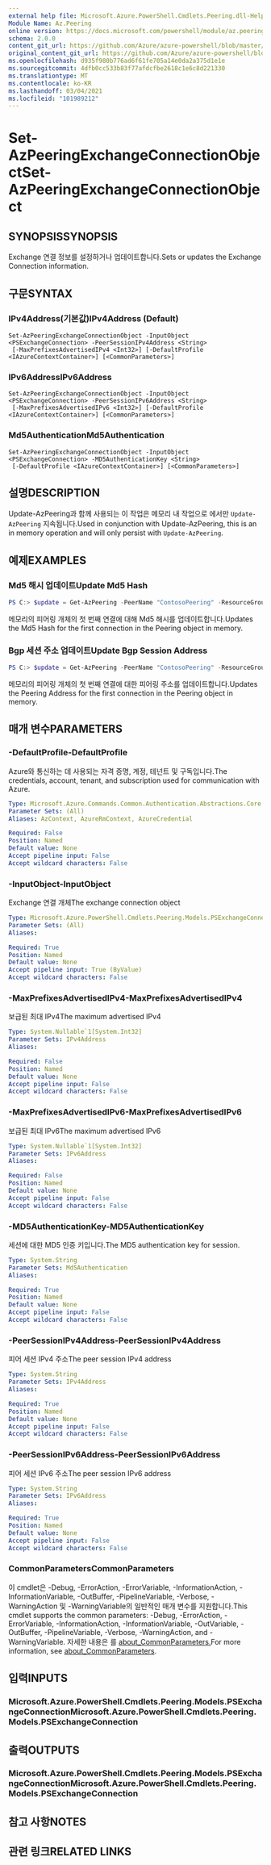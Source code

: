 ```yaml
---
external help file: Microsoft.Azure.PowerShell.Cmdlets.Peering.dll-Help.xml
Module Name: Az.Peering
online version: https://docs.microsoft.com/powershell/module/az.peering/set-azpeeringexchangeconnectionobject
schema: 2.0.0
content_git_url: https://github.com/Azure/azure-powershell/blob/master/src/Peering/Peering/help/Set-AzPeeringExchangeConnectionObject.md
original_content_git_url: https://github.com/Azure/azure-powershell/blob/master/src/Peering/Peering/help/Set-AzPeeringExchangeConnectionObject.md
ms.openlocfilehash: d935f980b776ad6f61fe705a14e0da2a375d1e1e
ms.sourcegitcommit: 4dfb0cc533b83f77afdcfbe2618c1e6c8d221330
ms.translationtype: MT
ms.contentlocale: ko-KR
ms.lasthandoff: 03/04/2021
ms.locfileid: "101989212"
---
```

# <span data-ttu-id="ef9de-101">Set-AzPeeringExchangeConnectionObject</span><span class="sxs-lookup"><span data-stu-id="ef9de-101">Set-AzPeeringExchangeConnectionObject</span></span>

## <span data-ttu-id="ef9de-102">SYNOPSIS</span><span class="sxs-lookup"><span data-stu-id="ef9de-102">SYNOPSIS</span></span>
<span data-ttu-id="ef9de-103">Exchange 연결 정보를 설정하거나 업데이트합니다.</span><span class="sxs-lookup"><span data-stu-id="ef9de-103">Sets or updates the Exchange Connection information.</span></span> 

## <span data-ttu-id="ef9de-104">구문</span><span class="sxs-lookup"><span data-stu-id="ef9de-104">SYNTAX</span></span>

### <span data-ttu-id="ef9de-105">IPv4Address(기본값)</span><span class="sxs-lookup"><span data-stu-id="ef9de-105">IPv4Address (Default)</span></span>
```
Set-AzPeeringExchangeConnectionObject -InputObject <PSExchangeConnection> -PeerSessionIPv4Address <String>
 [-MaxPrefixesAdvertisedIPv4 <Int32>] [-DefaultProfile <IAzureContextContainer>] [<CommonParameters>]
```

### <span data-ttu-id="ef9de-106">IPv6Address</span><span class="sxs-lookup"><span data-stu-id="ef9de-106">IPv6Address</span></span>
```
Set-AzPeeringExchangeConnectionObject -InputObject <PSExchangeConnection> -PeerSessionIPv6Address <String>
 [-MaxPrefixesAdvertisedIPv6 <Int32>] [-DefaultProfile <IAzureContextContainer>] [<CommonParameters>]
```

### <span data-ttu-id="ef9de-107">Md5Authentication</span><span class="sxs-lookup"><span data-stu-id="ef9de-107">Md5Authentication</span></span>
```
Set-AzPeeringExchangeConnectionObject -InputObject <PSExchangeConnection> -MD5AuthenticationKey <String>
 [-DefaultProfile <IAzureContextContainer>] [<CommonParameters>]
```

## <span data-ttu-id="ef9de-108">설명</span><span class="sxs-lookup"><span data-stu-id="ef9de-108">DESCRIPTION</span></span>
<span data-ttu-id="ef9de-109">Update-AzPeering과 함께 사용되는 이 작업은 메모리 내 작업으로 에서만 `Update-AzPeering` 지속됩니다.</span><span class="sxs-lookup"><span data-stu-id="ef9de-109">Used in conjunction with Update-AzPeering, this is an in memory operation and will only persist with `Update-AzPeering`.</span></span> 

## <span data-ttu-id="ef9de-110">예제</span><span class="sxs-lookup"><span data-stu-id="ef9de-110">EXAMPLES</span></span>

### <span data-ttu-id="ef9de-111">Md5 해시 업데이트</span><span class="sxs-lookup"><span data-stu-id="ef9de-111">Update Md5 Hash</span></span>
```powershell
PS C:> $update = Get-AzPeering -PeerName "ContosoPeering" -ResourceGroupName rg1 | Set-AzPeeringExchangeConnectionObject -MD5AuthenticationKey $hash
```

<span data-ttu-id="ef9de-112">메모리의 피어링 개체의 첫 번째 연결에 대해 Md5 해시를 업데이트합니다.</span><span class="sxs-lookup"><span data-stu-id="ef9de-112">Updates the Md5 Hash for the first connection in the Peering object in memory.</span></span> 

### <span data-ttu-id="ef9de-113">Bgp 세션 주소 업데이트</span><span class="sxs-lookup"><span data-stu-id="ef9de-113">Update Bgp Session Address</span></span>
```powershell
PS C:> $update = Get-AzPeering -PeerName "ContosoPeering" -ResourceGroupName rg1 | Set-AzPeeringExchangeConnectionObject -PeerSessionIPv4Address "192.168.0.1" -MaxPrefixesAdvertisedIPv4 20000
```

<span data-ttu-id="ef9de-114">메모리의 피어링 개체의 첫 번째 연결에 대한 피어링 주소를 업데이트합니다.</span><span class="sxs-lookup"><span data-stu-id="ef9de-114">Updates the Peering Address for the first connection in the Peering object in memory.</span></span> 

## <span data-ttu-id="ef9de-115">매개 변수</span><span class="sxs-lookup"><span data-stu-id="ef9de-115">PARAMETERS</span></span>

### <span data-ttu-id="ef9de-116">-DefaultProfile</span><span class="sxs-lookup"><span data-stu-id="ef9de-116">-DefaultProfile</span></span>
<span data-ttu-id="ef9de-117">Azure와 통신하는 데 사용되는 자격 증명, 계정, 테넌트 및 구독입니다.</span><span class="sxs-lookup"><span data-stu-id="ef9de-117">The credentials, account, tenant, and subscription used for communication with Azure.</span></span>

```yaml
Type: Microsoft.Azure.Commands.Common.Authentication.Abstractions.Core.IAzureContextContainer
Parameter Sets: (All)
Aliases: AzContext, AzureRmContext, AzureCredential

Required: False
Position: Named
Default value: None
Accept pipeline input: False
Accept wildcard characters: False
```

### <span data-ttu-id="ef9de-118">-InputObject</span><span class="sxs-lookup"><span data-stu-id="ef9de-118">-InputObject</span></span>
<span data-ttu-id="ef9de-119">Exchange 연결 개체</span><span class="sxs-lookup"><span data-stu-id="ef9de-119">The exchange connection object</span></span>

```yaml
Type: Microsoft.Azure.PowerShell.Cmdlets.Peering.Models.PSExchangeConnection
Parameter Sets: (All)
Aliases:

Required: True
Position: Named
Default value: None
Accept pipeline input: True (ByValue)
Accept wildcard characters: False
```

### <span data-ttu-id="ef9de-120">-MaxPrefixesAdvertisedIPv4</span><span class="sxs-lookup"><span data-stu-id="ef9de-120">-MaxPrefixesAdvertisedIPv4</span></span>
<span data-ttu-id="ef9de-121">보급된 최대 IPv4</span><span class="sxs-lookup"><span data-stu-id="ef9de-121">The maximum advertised IPv4</span></span>

```yaml
Type: System.Nullable`1[System.Int32]
Parameter Sets: IPv4Address
Aliases:

Required: False
Position: Named
Default value: None
Accept pipeline input: False
Accept wildcard characters: False
```

### <span data-ttu-id="ef9de-122">-MaxPrefixesAdvertisedIPv6</span><span class="sxs-lookup"><span data-stu-id="ef9de-122">-MaxPrefixesAdvertisedIPv6</span></span>
<span data-ttu-id="ef9de-123">보급된 최대 IPv6</span><span class="sxs-lookup"><span data-stu-id="ef9de-123">The maximum advertised IPv6</span></span>

```yaml
Type: System.Nullable`1[System.Int32]
Parameter Sets: IPv6Address
Aliases:

Required: False
Position: Named
Default value: None
Accept pipeline input: False
Accept wildcard characters: False
```

### <span data-ttu-id="ef9de-124">-MD5AuthenticationKey</span><span class="sxs-lookup"><span data-stu-id="ef9de-124">-MD5AuthenticationKey</span></span>
<span data-ttu-id="ef9de-125">세션에 대한 MD5 인증 키입니다.</span><span class="sxs-lookup"><span data-stu-id="ef9de-125">The MD5 authentication key for session.</span></span>

```yaml
Type: System.String
Parameter Sets: Md5Authentication
Aliases:

Required: True
Position: Named
Default value: None
Accept pipeline input: False
Accept wildcard characters: False
```

### <span data-ttu-id="ef9de-126">-PeerSessionIPv4Address</span><span class="sxs-lookup"><span data-stu-id="ef9de-126">-PeerSessionIPv4Address</span></span>
<span data-ttu-id="ef9de-127">피어 세션 IPv4 주소</span><span class="sxs-lookup"><span data-stu-id="ef9de-127">The peer session IPv4 address</span></span>

```yaml
Type: System.String
Parameter Sets: IPv4Address
Aliases:

Required: True
Position: Named
Default value: None
Accept pipeline input: False
Accept wildcard characters: False
```

### <span data-ttu-id="ef9de-128">-PeerSessionIPv6Address</span><span class="sxs-lookup"><span data-stu-id="ef9de-128">-PeerSessionIPv6Address</span></span>
<span data-ttu-id="ef9de-129">피어 세션 IPv6 주소</span><span class="sxs-lookup"><span data-stu-id="ef9de-129">The peer session IPv6 address</span></span>

```yaml
Type: System.String
Parameter Sets: IPv6Address
Aliases:

Required: True
Position: Named
Default value: None
Accept pipeline input: False
Accept wildcard characters: False
```

### <span data-ttu-id="ef9de-130">CommonParameters</span><span class="sxs-lookup"><span data-stu-id="ef9de-130">CommonParameters</span></span>
<span data-ttu-id="ef9de-131">이 cmdlet은 -Debug, -ErrorAction, -ErrorVariable, -InformationAction, -InformationVariable, -OutBuffer, -PipelineVariable, -Verbose, -WarningAction 및 -WarningVariable의 일반적인 매개 변수를 지원합니다.</span><span class="sxs-lookup"><span data-stu-id="ef9de-131">This cmdlet supports the common parameters: -Debug, -ErrorAction, -ErrorVariable, -InformationAction, -InformationVariable, -OutVariable, -OutBuffer, -PipelineVariable, -Verbose, -WarningAction, and -WarningVariable.</span></span> <span data-ttu-id="ef9de-132">자세한 내용은 를 [about_CommonParameters.](http://go.microsoft.com/fwlink/?LinkID=113216)</span><span class="sxs-lookup"><span data-stu-id="ef9de-132">For more information, see [about_CommonParameters](http://go.microsoft.com/fwlink/?LinkID=113216).</span></span>

## <span data-ttu-id="ef9de-133">입력</span><span class="sxs-lookup"><span data-stu-id="ef9de-133">INPUTS</span></span>

### <span data-ttu-id="ef9de-134">Microsoft.Azure.PowerShell.Cmdlets.Peering.Models.PSExchangeConnection</span><span class="sxs-lookup"><span data-stu-id="ef9de-134">Microsoft.Azure.PowerShell.Cmdlets.Peering.Models.PSExchangeConnection</span></span>

## <span data-ttu-id="ef9de-135">출력</span><span class="sxs-lookup"><span data-stu-id="ef9de-135">OUTPUTS</span></span>

### <span data-ttu-id="ef9de-136">Microsoft.Azure.PowerShell.Cmdlets.Peering.Models.PSExchangeConnection</span><span class="sxs-lookup"><span data-stu-id="ef9de-136">Microsoft.Azure.PowerShell.Cmdlets.Peering.Models.PSExchangeConnection</span></span>

## <span data-ttu-id="ef9de-137">참고 사항</span><span class="sxs-lookup"><span data-stu-id="ef9de-137">NOTES</span></span>

## <span data-ttu-id="ef9de-138">관련 링크</span><span class="sxs-lookup"><span data-stu-id="ef9de-138">RELATED LINKS</span></span>
